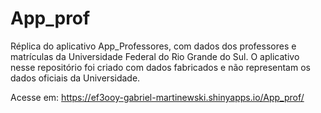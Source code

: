# App_prof

Réplica do aplicativo App_Professores, com dados dos professores e matrículas da Universidade Federal do Rio Grande do Sul.
O aplicativo nesse repositório foi criado com dados fabricados e não representam os dados oficiais da Universidade.

Acesse em:
https://ef3ooy-gabriel-martinewski.shinyapps.io/App_prof/
